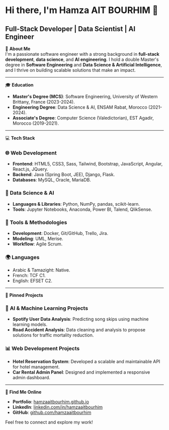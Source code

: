 # Hi there, I'm Hamza AIT BOURHIM 👋  
## Full-Stack Developer | Data Scientist | AI Engineer  

🌟 **About Me**  
I'm a passionate software engineer with a strong background in **full-stack development**, **data science**, and **AI engineering**. I hold a double Master's degree in **Software Engineering** and **Data Science & Artificial Intelligence**, and I thrive on building scalable solutions that make an impact.  

---

🎓 **Education**  
- **Master's Degree (MCS)**: Software Engineering, University of Western Brittany, France (2023-2024).  
- **Engineering Degree**: Data Science & AI, ENSAM Rabat, Morocco (2021-2024).  
- **Associate's Degree**: Computer Science (Valedictorian), EST Agadir, Morocco (2019-2021).  

---

💻 **Tech Stack**  

### 🌐 **Web Development**  
- **Frontend**: HTML5, CSS3, Sass, Tailwind, Bootstrap, JavaScript, Angular, React.js, JQuery.  
- **Backend**: Java (Spring Boot, JEE), Django, Flask.  
- **Databases**: MySQL, Oracle, MariaDB.  

### 🤖 **Data Science & AI**  
- **Languages & Libraries**: Python, NumPy, pandas, scikit-learn.  
- **Tools**: Jupyter Notebooks, Anaconda, Power BI, Talend, QlikSense.  

### 🔧 **Tools & Methodologies**  
- **Development**: Docker, Git/GitHub, Trello, Jira.  
- **Modeling**: UML, Merise.  
- **Workflow**: Agile Scrum.  

### 🌍 **Languages**  
- Arabic & Tamazight: Native.  
- French: TCF C1.  
- English: EFSET C2.  

---

📌 **Pinned Projects**  

### 🤖 **AI & Machine Learning Projects**  
- **Spotify User Data Analysis**: Predicting song skips using machine learning models.  
- **Road Accident Analysis**: Data cleaning and analysis to propose solutions for traffic mortality reduction.  

### 📊 **Web Development Projects**  
- **Hotel Reservation System**: Developed a scalable and maintainable API for hotel management.  
- **Car Rental Admin Panel**: Designed and implemented a responsive admin dashboard.  

---

🔗 **Find Me Online**  
- **Portfolio**: [hamzaaitbourhim.github.io](https://hamzaaitbourhim.github.io)  
- **LinkedIn**: [linkedin.com/in/hamzaaitbourhim](https://linkedin.com/in/hamzaaitbourhim)  
- **GitHub**: [github.com/hamzaaitbourhim](https://github.com/hamzaaitbourhim)  

Feel free to connect and explore my work!
